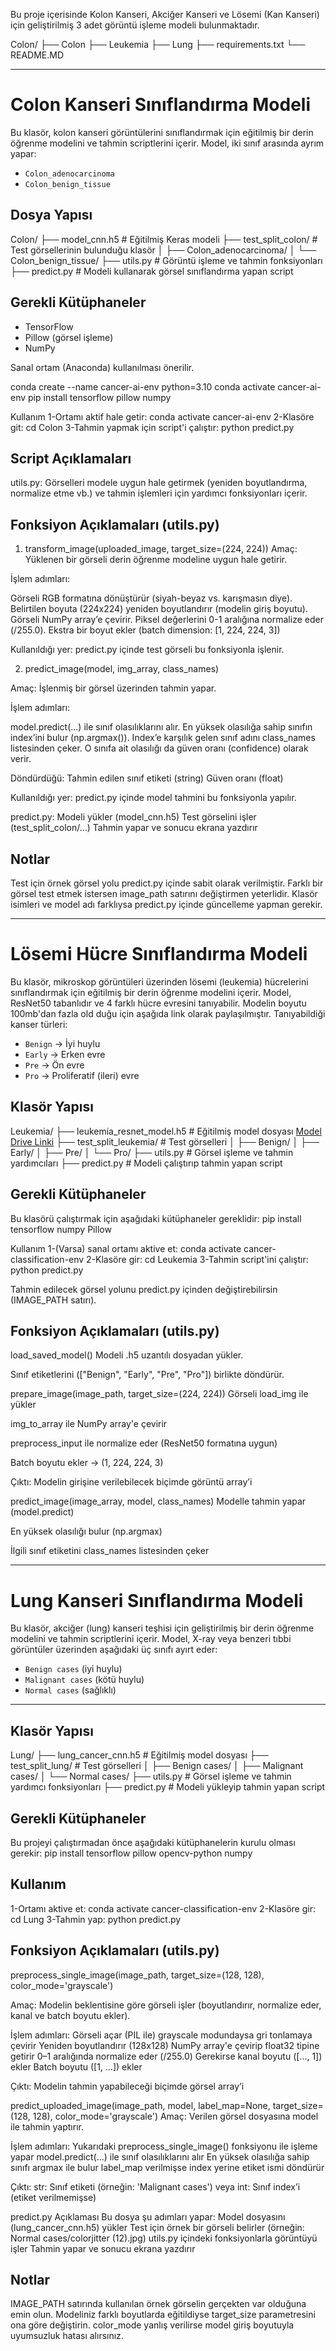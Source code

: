 Bu proje içerisinde Kolon Kanseri, Akciğer Kanseri ve Lösemi (Kan Kanseri) için geliştirilmiş 3 adet görüntü işleme modeli bulunmaktadır.

Colon/
├── Colon
├── Leukemia
├── Lung
├── requirements.txt
└── README.MD

---

# Colon Kanseri Sınıflandırma Modeli

Bu klasör, kolon kanseri görüntülerini sınıflandırmak için eğitilmiş bir derin öğrenme modelini ve tahmin scriptlerini içerir. Model, iki sınıf arasında ayrım yapar:

- `Colon_adenocarcinoma`
- `Colon_benign_tissue`

## Dosya Yapısı
Colon/
├── model_cnn.h5 # Eğitilmiş Keras modeli
├── test_split_colon/ # Test görsellerinin bulunduğu klasör
│ ├── Colon_adenocarcinoma/
│ └── Colon_benign_tissue/
├── utils.py # Görüntü işleme ve tahmin fonksiyonları
├── predict.py # Modeli kullanarak görsel sınıflandırma yapan script

## Gerekli Kütüphaneler

- TensorFlow
- Pillow (görsel işleme)
- NumPy

Sanal ortam (Anaconda) kullanılması önerilir.


conda create --name cancer-ai-env python=3.10
conda activate cancer-ai-env
pip install tensorflow pillow numpy

Kullanım
1-Ortamı aktif hale getir:
    conda activate cancer-ai-env
2-Klasöre git:
    cd Colon
3-Tahmin yapmak için script'i çalıştır:
    python predict.py


## Script Açıklamaları
utils.py:
Görselleri modele uygun hale getirmek (yeniden boyutlandırma, normalize etme vb.) ve tahmin işlemleri için yardımcı fonksiyonları içerir.

## Fonksiyon Açıklamaları (utils.py)
1. transform_image(uploaded_image, target_size=(224, 224))
Amaç:
Yüklenen bir görseli derin öğrenme modeline uygun hale getirir.

İşlem adımları:

Görseli RGB formatına dönüştürür (siyah-beyaz vs. karışmasın diye).
Belirtilen boyuta (224x224) yeniden boyutlandırır (modelin giriş boyutu).
Görseli NumPy array’e çevirir.
Piksel değerlerini 0-1 aralığına normalize eder (/255.0).
Ekstra bir boyut ekler (batch dimension: [1, 224, 224, 3])

Kullanıldığı yer:
predict.py içinde test görseli bu fonksiyonla işlenir.


2. predict_image(model, img_array, class_names)

Amaç:
İşlenmiş bir görsel üzerinden tahmin yapar.

İşlem adımları:

model.predict(...) ile sınıf olasılıklarını alır.
En yüksek olasılığa sahip sınıfın index’ini bulur (np.argmax()).
Index’e karşılık gelen sınıf adını class_names listesinden çeker.
O sınıfa ait olasılığı da güven oranı (confidence) olarak verir.


Döndürdüğü:
Tahmin edilen sınıf etiketi (string)
Güven oranı (float)


Kullanıldığı yer:
predict.py içinde model tahmini bu fonksiyonla yapılır.


predict.py:
Modeli yükler (model_cnn.h5)
Test görselini işler (test_split_colon/...)
Tahmin yapar ve sonucu ekrana yazdırır


## Notlar
Test için örnek görsel yolu predict.py içinde sabit olarak verilmiştir. Farklı bir görsel test etmek istersen image_path satırını değiştirmen yeterlidir.
Klasör isimleri ve model adı farklıysa predict.py içinde güncelleme yapman gerekir.


---

# Lösemi Hücre Sınıflandırma Modeli

Bu klasör, mikroskop görüntüleri üzerinden lösemi (leukemia) hücrelerini sınıflandırmak için eğitilmiş bir derin öğrenme modelini içerir. Model, ResNet50 tabanlıdır ve 4 farklı hücre evresini tanıyabilir. Modelin boyutu 100mb'dan fazla old
duğu için aşağıda link olarak paylaşılmıştır. Tanıyabildiği kanser türleri:

- `Benign`  → İyi huylu
- `Early`   → Erken evre
- `Pre`     → Ön evre
- `Pro`     → Proliferatif (ileri) evre


## Klasör Yapısı
Leukemia/
├── leukemia_resnet_model.h5 # Eğitilmiş model dosyası     [Model Drive Linki](https://drive.google.com/file/d/12Vjt6pj3pI-jgg8dO1UMNFRE-BR-qTNF/view?usp=sharing)
├── test_split_leukemia/ # Test görselleri
│ ├── Benign/
│ ├── Early/
│ ├── Pre/
│ └── Pro/
├── utils.py # Görsel işleme ve tahmin yardımcıları
├── predict.py # Modeli çalıştırıp tahmin yapan script


## Gerekli Kütüphaneler

Bu klasörü çalıştırmak için aşağıdaki kütüphaneler gereklidir:
pip install tensorflow numpy Pillow


Kullanım
1-(Varsa) sanal ortamı aktive et:
    conda activate cancer-classification-env
2-Klasöre gir:
    cd Leukemia
3-Tahmin script'ini çalıştır:
    python predict.py

Tahmin edilecek görsel yolunu predict.py içinden değiştirebilirsin (IMAGE_PATH satırı).

## Fonksiyon Açıklamaları (utils.py)
load_saved_model()
Modeli .h5 uzantılı dosyadan yükler.

Sınıf etiketlerini (["Benign", "Early", "Pre", "Pro"]) birlikte döndürür.


prepare_image(image_path, target_size=(224, 224))
Görseli load_img ile yükler

img_to_array ile NumPy array'e çevirir

preprocess_input ile normalize eder (ResNet50 formatına uygun)

Batch boyutu ekler → (1, 224, 224, 3)

Çıktı:
Modelin girişine verilebilecek biçimde görüntü array’i


predict_image(image_array, model, class_names)
Modelle tahmin yapar (model.predict)

En yüksek olasılığı bulur (np.argmax)

İlgili sınıf etiketini class_names listesinden çeker

---

# Lung Kanseri Sınıflandırma Modeli

Bu klasör, akciğer (lung) kanseri teşhisi için geliştirilmiş bir derin öğrenme modelini ve tahmin scriptlerini içerir. Model, X-ray veya benzeri tıbbi görüntüler üzerinden aşağıdaki üç sınıfı ayırt eder:

- `Benign cases` (iyi huylu)
- `Malignant cases` (kötü huylu)
- `Normal cases` (sağlıklı)

---

## Klasör Yapısı
Lung/
├── lung_cancer_cnn.h5 # Eğitilmiş model dosyası
├── test_split_lung/ # Test görselleri
│ ├── Benign cases/
│ ├── Malignant cases/
│ └── Normal cases/
├── utils.py # Görsel işleme ve tahmin yardımcı fonksiyonları
├── predict.py # Modeli yükleyip tahmin yapan script


## Gerekli Kütüphaneler

Bu projeyi çalıştırmadan önce aşağıdaki kütüphanelerin kurulu olması gerekir:
pip install tensorflow pillow opencv-python numpy


## Kullanım
1-Ortamı aktive et:
    conda activate cancer-classification-env
2-Klasöre gir:
    cd Lung
3-Tahmin yap:
    python predict.py


## Fonksiyon Açıklamaları (utils.py)
preprocess_single_image(image_path, target_size=(128, 128), color_mode='grayscale')

Amaç:
Modelin beklentisine göre görseli işler (boyutlandırır, normalize eder, kanal ve batch boyutu ekler).


İşlem adımları:
Görseli açar (PIL ile)
grayscale modundaysa gri tonlamaya çevirir
Yeniden boyutlandırır (128x128)
NumPy array'e çevirip float32 tipine getirir
0–1 aralığında normalize eder (/255.0)
Gerekirse kanal boyutu ([..., 1]) ekler
Batch boyutu ([1, ...]) ekler


Çıktı:
Modelin tahmin yapabileceği biçimde görsel array’i


predict_uploaded_image(image_path, model, label_map=None, target_size=(128, 128), color_mode='grayscale')
Amaç:
Verilen görsel dosyasına model ile tahmin yaptırır.


İşlem adımları:
Yukarıdaki preprocess_single_image() fonksiyonu ile işleme yapar
model.predict(...) ile sınıf olasılıklarını alır
En yüksek olasılığa sahip sınıfı argmax ile bulur
label_map verilmişse index yerine etiket ismi döndürür


Çıktı:
str: Sınıf etiketi (örneğin: 'Malignant cases')
veya int: Sınıf index’i (etiket verilmemişse)


predict.py Açıklaması
Bu dosya şu adımları yapar:
Model dosyasını (lung_cancer_cnn.h5) yükler
Test için örnek bir görseli belirler (örneğin: Normal cases/colorjitter (12).jpg)
utils.py içindeki fonksiyonlarla görüntüyü işler
Tahmin yapar ve sonucu ekrana yazdırır


## Notlar
IMAGE_PATH satırında kullanılan örnek görselin gerçekten var olduğuna emin olun.
Modeliniz farklı boyutlarda eğitildiyse target_size parametresini ona göre değiştirin.
color_mode yanlış verilirse model giriş boyutuyla uyumsuzluk hatası alırsınız.
